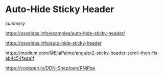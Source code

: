 # Auto-Hide Sticky Header
*summery*

https://osvaldas.info/examples/auto-hide-sticky-header/

https://osvaldas.info/auto-hide-sticky-header

https://medium.com/@EliaPalme/angular2-sticky-header-scroll-then-fix-ab4c54fada1f

https://codepen.io/DDN-Shep/pen/RNjPqe
